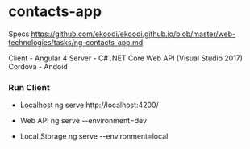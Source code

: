 # contacts-app

Specs
https://github.com/ekoodi/ekoodi.github.io/blob/master/web-technologies/tasks/ng-contacts-app.md

Client - Angular 4
Server - C# .NET Core Web API (Visual Studio 2017)
Cordova - Andoid

### Run Client

* Localhost
ng serve
http://localhost:4200/

* Web API
ng serve --environment=dev

* Local Storage
ng serve --environment=local
